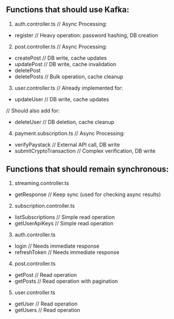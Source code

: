 #


## Functions that should use Kafka:

1. auth.controller.ts
// Async Processing:
- register     // Heavy operation: password hashing, DB creation

2. post.controller.ts
// Async Processing:
- createPost   // DB write, cache updates
- updatePost   // DB write, cache invalidation
- deletePost
- deletePosts  // Bulk operation, cache cleanup

3. user.controller.ts
// Already implemented for:
- updateUser   // DB write, cache updates

// Should also add for:
- deleteUser   // DB deletion, cache cleanup

4. payment.subscription.ts
// Async Processing:
- verifyPaystack        // External API call, DB write
- submitCryptoTransaction  // Complex verification, DB write


## Functions that should remain synchronous:

1. streaming.controller.ts
- getResponse  // Keep sync (used for checking async results)

2. subscription.controller.ts
- listSubscriptions     // Simple read operation
- getUserApiKeys       // Simple read operation

3. auth.controller.ts
- login        // Needs immediate response
- refreshToken // Needs immediate response

4. post.controller.ts
- getPost    // Read operation
- getPosts   // Read operation with pagination

5. user.controller.ts
- getUser    // Read operation
- getUsers   // Read operation

